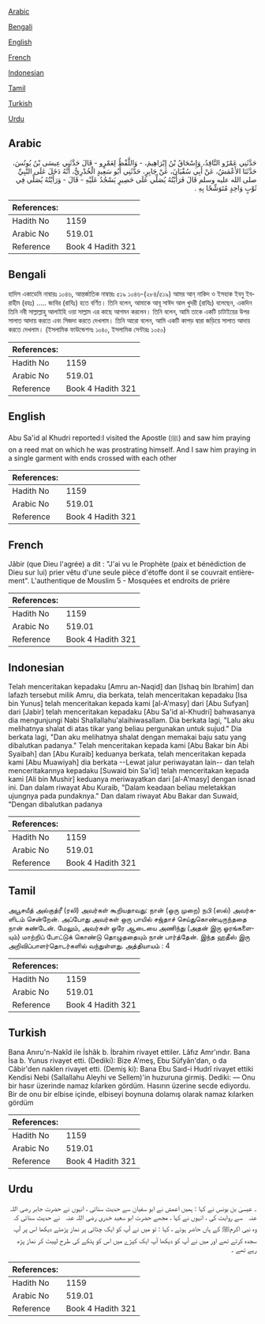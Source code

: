 [Arabic](#arabic)

[Bengali](#bengali)

[English](#english)

[French](#french)

[Indonesian](#indonesian)

[Tamil](#tamil)

[Turkish](#turkish)

[Urdu](#urdu)

## Arabic


<div dir="rtl" lang="ar" style={{fontSize:'larger',backgroundColor:'#f8f9fa',padding:20}}>
حَدَّثَنِي عَمْرٌو النَّاقِدُ، وَإِسْحَاقُ بْنُ إِبْرَاهِيمَ، - وَاللَّفْظُ لِعَمْرٍو - قَالَ حَدَّثَنِي عِيسَى بْنُ يُونُسَ، حَدَّثَنَا الأَعْمَشُ، عَنْ أَبِي سُفْيَانَ، عَنْ جَابِرٍ، حَدَّثَنِي أَبُو سَعِيدٍ الْخُدْرِيُّ، أَنَّهُ دَخَلَ عَلَى النَّبِيِّ صلى الله عليه وسلم قَالَ فَرَأَيْتُهُ يُصَلِّي عَلَى حَصِيرٍ يَسْجُدُ عَلَيْهِ - قَالَ - وَرَأَيْتُهُ يُصَلِّي فِي ثَوْبٍ وَاحِدٍ مُتَوَشِّحًا بِهِ ‏.‏
</div>
<div style={{backgroundColor:'#f8f9fa',padding:20, marginBottom: 10}}><table> <thead> <tr> <th>References:</th> <th></th> </tr> </thead> <tbody><tr><td>Hadith No</td><td>1159</td></tr><tr><td>Arabic No</td><td>519.01</td></tr><tr><td>Reference</td><td>Book 4 Hadith 321</td></tr></tbody></table></div>

## Bengali


<div dir="ltr" lang="bn" style={{fontSize:'larger',backgroundColor:'#f8f9fa',padding:20}}>
হাদিস একাডেমি নাম্বারঃ ১০৪৬, আন্তর্জাতিক নাম্বারঃ ৫১৯ ১০৪৬-(২৮৪/৫১৯) আমর আন্‌ নাকিদ ও ইসহাক ইবনু ইবরাহীম (রহঃ) ..... জাবির (রাযিঃ) হতে বর্ণিত। তিনি বলেন, আমাকে আবূ সাঈদ আল খুদরী (রাযিঃ) বলেছেন, একদিন তিনি নবী সাল্লাল্লাহু আলাইহি ওয়া সাল্লাম এর কাছে আগমন করলেন। তিনি বলেন, আমি তাকে একটি চাটাইয়ের উপর সালাত আদায় করতে এবং সিজদা করতে দেখলাম। তিনি আরো বলেন, আমি একটি কাপড় দ্বারা জড়িয়ে সালাত আদায় করতে দেখলাম। (ইসলামিক ফাউন্ডেশনঃ ১০৪০, ইসলামিক সেন্টারঃ ১০৫০)
</div>
<div style={{backgroundColor:'#f8f9fa',padding:20, marginBottom: 10}}><table> <thead> <tr> <th>References:</th> <th></th> </tr> </thead> <tbody><tr><td>Hadith No</td><td>1159</td></tr><tr><td>Arabic No</td><td>519.01</td></tr><tr><td>Reference</td><td>Book 4 Hadith 321</td></tr></tbody></table></div>

## English


<div dir="ltr" lang="en" style={{fontSize:'larger',backgroundColor:'#f8f9fa',padding:20}}>
Abu Sa'id al Khudri reported:I visited the Apostle (ﷺ) and saw him praying on a reed mat on which he was prostrating himself. And I saw him praying in a single garment with ends crossed with each other
</div>
<div style={{backgroundColor:'#f8f9fa',padding:20, marginBottom: 10}}><table> <thead> <tr> <th>References:</th> <th></th> </tr> </thead> <tbody><tr><td>Hadith No</td><td>1159</td></tr><tr><td>Arabic No</td><td>519.01</td></tr><tr><td>Reference</td><td>Book 4 Hadith 321</td></tr></tbody></table></div>

## French


<div dir="ltr" lang="fr" style={{fontSize:'larger',backgroundColor:'#f8f9fa',padding:20}}>
Jâbir (que Dieu l'agrée) a dit : "J'ai vu le Prophète (paix et bénédiction de Dieu sur lui) prier vêtu d'une seule pièce d'étoffe dont il se couvrait entièrement". L'authentique de Mouslim 5 - Mosquées et endroits de prière
</div>
<div style={{backgroundColor:'#f8f9fa',padding:20, marginBottom: 10}}><table> <thead> <tr> <th>References:</th> <th></th> </tr> </thead> <tbody><tr><td>Hadith No</td><td>1159</td></tr><tr><td>Arabic No</td><td>519.01</td></tr><tr><td>Reference</td><td>Book 4 Hadith 321</td></tr></tbody></table></div>

## Indonesian


<div dir="ltr" lang="id" style={{fontSize:'larger',backgroundColor:'#f8f9fa',padding:20}}>
Telah menceritakan kepadaku [Amru an-Naqid] dan [Ishaq bin Ibrahim] dan lafazh tersebut milik Amru, dia berkata, telah menceritakan kepadaku [Isa bin Yunus] telah menceritakan kepada kami [al-A'masy] dari [Abu Sufyan] dari [Jabir] telah menceritakan kepadaku [Abu Sa'id al-Khudri] bahwasanya dia mengunjungi Nabi Shallallahu'alaihiwasallam. Dia berkata lagi, "Lalu aku melihatnya shalat di atas tikar yang beliau pergunakan untuk sujud." Dia berkata lagi, "Dan aku melihatnya shalat dengan memakai baju satu yang dibalutkan padanya." Telah menceritakan kepada kami [Abu Bakar bin Abi Syaibah] dan [Abu Kuraib] keduanya berkata, telah menceritakan kepada kami [Abu Muawiyah] dia berkata --Lewat jalur periwayatan lain-- dan telah menceritakannya kepadaku [Suwaid bin Sa'id] telah menceritakan kepada kami [Ali bin Mushir] keduanya meriwayatkan dari [al-A'masy] dengan isnad ini. Dan dalam riwayat Abu Kuraib, "Dalam keadaan beliau meletakkan ujungnya pada pundaknya." Dan dalam riwayat Abu Bakar dan Suwaid, "Dengan dibalutkan padanya
</div>
<div style={{backgroundColor:'#f8f9fa',padding:20, marginBottom: 10}}><table> <thead> <tr> <th>References:</th> <th></th> </tr> </thead> <tbody><tr><td>Hadith No</td><td>1159</td></tr><tr><td>Arabic No</td><td>519.01</td></tr><tr><td>Reference</td><td>Book 4 Hadith 321</td></tr></tbody></table></div>

## Tamil


<div dir="ltr" lang="ta" style={{fontSize:'larger',backgroundColor:'#f8f9fa',padding:20}}>
அபூசயீத் அல்குத்ரீ (ரலி) அவர்கள் கூறியதாவது: நான் (ஒரு முறை) நபி (ஸல்) அவர்களிடம் சென்றேன். அப்போது அவர்கள் ஒரு பாயில் சஜ்தாச் செய்துகொண்டிருந்ததை நான் கண்டேன். மேலும், அவர்கள் ஒரே ஆடையை அணிந்து (அதன் இரு ஓரங்களையும்) மாற்றிப் போட்டுக் கொண்டு தொழுததையும் நான் பார்த்தேன். இந்த ஹதீஸ் இரு அறிவிப்பாளர்தொடர்களில் வந்துள்ளது. அத்தியாயம் : 4
</div>
<div style={{backgroundColor:'#f8f9fa',padding:20, marginBottom: 10}}><table> <thead> <tr> <th>References:</th> <th></th> </tr> </thead> <tbody><tr><td>Hadith No</td><td>1159</td></tr><tr><td>Arabic No</td><td>519.01</td></tr><tr><td>Reference</td><td>Book 4 Hadith 321</td></tr></tbody></table></div>

## Turkish


<div dir="ltr" lang="tr" style={{fontSize:'larger',backgroundColor:'#f8f9fa',padding:20}}>
Bana Anıru'n-Nakîd ile İshâk b. İbrahim rivayet ettiler. Lâfız Amr'ındır. Bana İsa b. Yunus rivayet etti. (Dediki): Bize A'meş, Ebu Süfyân'dan, o da Câbir'den naklen rivayet etti. (Demiş ki): Bana Ebu Saıd-i Hudrî rivayet ettiki Kendisi Nebi (Sallallahu Aleyhi ve Sellem)'in huzuruna girmiş. Dediki: — Onu bir hasır üzerinde namaz kılarken gördüm. Hasırın üzerine secde ediyordu. Bir de onu bir elbise içinde, elbiseyi boynuna dolamış olarak namaz kılarken gördüm
</div>
<div style={{backgroundColor:'#f8f9fa',padding:20, marginBottom: 10}}><table> <thead> <tr> <th>References:</th> <th></th> </tr> </thead> <tbody><tr><td>Hadith No</td><td>1159</td></tr><tr><td>Arabic No</td><td>519.01</td></tr><tr><td>Reference</td><td>Book 4 Hadith 321</td></tr></tbody></table></div>

## Urdu


<div dir="rtl" lang="ur" style={{fontSize:'larger',backgroundColor:'#f8f9fa',padding:20}}>
۔ عیسیٰ بن یونس نے کہا : ہمیں اعمش نے ابو سفیان سے حدیث سنائی ، انہوں نے حضرت جابر ‌رضی ‌اللہ ‌عنہ ‌ ‌ سے روایت کی ، انہوں نے کہا ، مجھے حضرت ابو سعید خدری ‌رضی ‌اللہ ‌عنہ ‌ ‌ نے حدیث سنائی کہ وہ نبی اکرمﷺ کے ہاں حاضر ہوئے ، کہا : تو میں نے آپ کو ایک چٹائی پر نماز پڑھتے دیکھا اس پر آپ سجدہ کرتے تھے اور میں نے آپ کو دیکھا آپ ایک کپڑے میں اس کو پٹکے کی طرح لپیٹ کر نماز پڑھ رہے تھے ۔
</div>
<div style={{backgroundColor:'#f8f9fa',padding:20, marginBottom: 10}}><table> <thead> <tr> <th>References:</th> <th></th> </tr> </thead> <tbody><tr><td>Hadith No</td><td>1159</td></tr><tr><td>Arabic No</td><td>519.01</td></tr><tr><td>Reference</td><td>Book 4 Hadith 321</td></tr></tbody></table></div>
